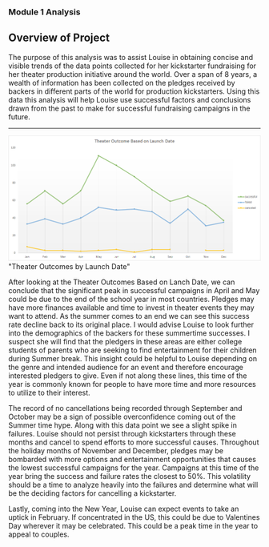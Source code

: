 ### Module 1 Analysis

## __Overview of Project__

The purpose of this analysis was to assist Louise in obtaining concise and visible trends of the data points collected for her 
kickstarter fundraising for her theater production initiative around the world. Over a span of 8 years, a wealth of information has 
been collected on the pledges received by backers in different parts of the world for production kickstarters. Using this data this analysis 
will help Louise use successful factors and conclusions drawn from the past to make for successful fundraising campaigns in the future.

---
![logo](https://github.com/DONtheGREAT/kickstarter-analysis/blob/main/Resources/Theater_Outcomes_vs_Launch.png) "Theater Outcomes by Launch Date"

After looking at the Theater Outcomes Based on Lanch Date, we can conclude that the significant peak in successful campaigns in April 
and May could be due to the end of the school year in most countries. Pledges may have more finances available and time to invest in theater
events they may want to attend. As the summer comes to an end we can see this success rate decline back to its original place. I would advise
Louise to look further into the demographics of the backers for these summertime successes. I suspect she will find that the pledgers in these
areas are either college students of parents who are seeking to find entertainment for their children during Summer break. This insight could
be helpful to Louise depending on the genre and intended audience for an event and therefore encourage interested pledgers to give. Even if
not along these lines, this time of the year is commonly known for people to have more time and more resources to utilize to their interest.

The record of no cancellations being recorded through September and October may be a sign of possible overconfidence coming out of the 
Summer time hype. Along with this data point we see a slight spike in failures. Louise should not persist through kickstarters through these months
and cancel to spend efforts to more successful causes. Throughout the holiday months of November and December, pledges may be bombarded with more
options and entertainment opportunities that causes the lowest successful campaigns for the year. Campaigns at this time of the year bring the 
success and failure rates the closest to 50%. This volatility should be a time to analyze heavily into the failures and determine what will be
the deciding factors for cancelling a kickstarter.

Lastly, coming into the New Year, Louise can expect events to take an uptick in February. If concentrated in the US, this could be due to 
Valentines Day wherever it may be celebrated. This could be a peak time in the year to appeal to couples.
